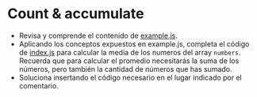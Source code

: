 # Count & accumulate

* Revisa y comprende el contenido de [example.js](example.js).
* Aplicando los conceptos expuestos en example.js, completa el código de [index.js](index.js) para calcular la media de los numeros del array ```numbers```. Recuerda que para calcular el promedio necesitarás la suma de los números, pero también la cantidad de números que has sumado.
* Soluciona insertando el código necesario en el lugar indicado por el comentario.